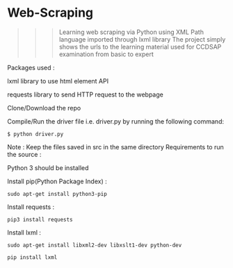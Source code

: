 # Web-Scraping
>>> Learning web scraping via Python using XML Path language imported through lxml library
>>> The project simply shows the urls to the learning material used for CCDSAP examination from basic to expert

Packages used :

lxml library to use html element API

requests library to send HTTP request to the webpage

Clone/Download the repo

Compile/Run the driver file i.e. driver.py by running the following command:

	$ python driver.py
	
Note : Keep the files saved in src in the same directory
Requirements to run the source :

Python 3 should be installed

Install pip(Python Package Index) :

	sudo apt-get install python3-pip
	
Install requests :

	pip3 install requests
	
Install lxml :

	sudo apt-get install libxml2-dev libxslt1-dev python-dev
	
	pip install lxml
